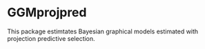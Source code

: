 # GGMprojpred
This package estimtates Bayesian graphical models estimated with projection predictive selection.


